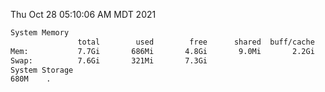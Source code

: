 Thu Oct 28 05:10:06 AM MDT 2021
```bash
System Memory
               total        used        free      shared  buff/cache   available
Mem:           7.7Gi       686Mi       4.8Gi       9.0Mi       2.2Gi       6.7Gi
Swap:          7.6Gi       321Mi       7.3Gi
System Storage
680M	.
```
```bash

